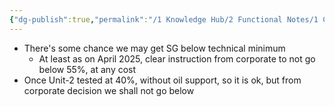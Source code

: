 ```yaml
---
{"dg-publish":true,"permalink":"/1 Knowledge Hub/2 Functional Notes/1 Career Notes/2 General Technical Notes/3 Power Plant Commerce/Grid code related/technical minimum/","noteIcon":""}
---
```


- There's some  chance we may get SG below technical minimum
	- At least as on April 2025, clear instruction from corporate to not go below 55%, at any cost
- Once Unit-2 tested at 40%, without oil support, so it is ok, but from corporate decision we shall not go below



